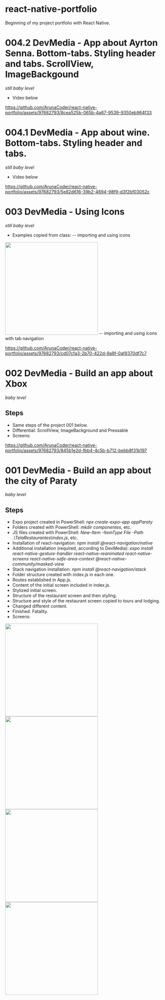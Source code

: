 # react-native-portfolio
 Beginning of my project portfolio with React Native.

# 004.2 DevMedia - App about Ayrton Senna. Bottom-tabs. Styling header and tabs. ScrollView, ImageBackgound
*still baby level*
- Video below


https://github.com/ArunaCoder/react-native-portfolio/assets/97682793/8cea525b-065b-4a67-9539-9350eb964f33




# 004.1 DevMedia - App about wine. Bottom-tabs. Styling header and tabs.
*still baby level*
- Video below

https://github.com/ArunaCoder/react-native-portfolio/assets/97682793/5e82d616-39b2-4694-98f9-d3f2bf03052c



# 003 DevMedia - Using Icons
*still baby level*
- Examples copied from class:
-- importing and using icons
<img src="/readme_img/icons.jpeg" width="300" />
-- importing and using icons with tab navigation

https://github.com/ArunaCoder/react-native-portfolio/assets/97682793/cd07cfa3-2b70-422d-9a8f-0af8370df7c7


# 002 DevMedia - Build an app about Xbox
*baby level*
## Steps
- Same steps of the project 001 below.
- Differential: ScrollView, ImageBackground and Pressable
- Screens:

https://github.com/ArunaCoder/react-native-portfolio/assets/97682793/845b1e2d-fbb4-4c5b-b712-bebb8f31b197


# 001 DevMedia - Build an app about the city of Paraty
*baby level*

## Steps
- Expo project created in PowerShell: *npx create-expo-app appParaty*
- Folders created with PowerShell: *mkdir componentes*, etc.
- JS files created with PowerShell: *New-Item -ItemType File -Path .\TelaRestaurantes\index.js*, etc.
- Installation of react-navigation: *npm install @react-navigation/native*
- Additional installation (required, according to DevMedia):  *expo install react-native-gesture-handler react-native-reanimated react-native-screens react-native-safe-area-context @react-native-community/masked-view*
- Stack navigation installation: *npm install @react-navigation/stack*
- Folder structure created with index.js in each one.
- Routes established in App.js.
- Content of the initial screen included in index.js.
- Stylized initial screen.
- Structure of the restaurant screen and then styling.
- Structure and style of the restaurant screen copied to tours and lodging.
- Changed different content.
- Finished. Fatality.
- Screens:
<img src="/readme_img/001 initial.jpeg" width="300" />
<img src="/readme_img/001 restaurants.jpeg" width="300" />
<img src="/readme_img/001 tours.jpeg" width="300" />
<img src="/readme_img/001 lodging.jpeg" width="300" />
